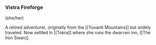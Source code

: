 ### Vistra Fireforge
(she/her)

A retired adventurer, originally from the [[Yuvanti Mountains]] but widely traveled. Now settled in [[Tokra]] where she runs the dwarven inn, [[The Iron Swan]].

